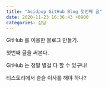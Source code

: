 ```yaml
---
title: "Acidpop GitHub Blog 첫번째 글"
date: 2020-11-23 16:36:43 +0900
categories: 잡담
---
```



GitHub 를 이용한 블로그 만들기.

첫번째 글을 써본다.

GitHub 는 정말 별걸 다 할 수 있구나!



티스토리에서 슬슬 이사를 해야 하나?

